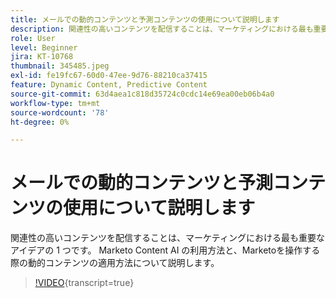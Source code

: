 ```yaml
---
title: メールでの動的コンテンツと予測コンテンツの使用について説明します
description: 関連性の高いコンテンツを配信することは、マーケティングにおける最も重要なアイデアの 1 つです。 Marketo Content AI の利用方法と、Marketoを操作する際の動的コンテンツの適用方法について説明します。
role: User
level: Beginner
jira: KT-10768
thumbnail: 345485.jpeg
exl-id: fe19fc67-60d0-47ee-9d76-88210ca37415
feature: Dynamic Content, Predictive Content
source-git-commit: 63d4aea1c818d35724c0cdc14e69ea00eb06b4a0
workflow-type: tm+mt
source-wordcount: '78'
ht-degree: 0%

---
```


# メールでの動的コンテンツと予測コンテンツの使用について説明します

関連性の高いコンテンツを配信することは、マーケティングにおける最も重要なアイデアの 1 つです。 Marketo Content AI の利用方法と、Marketoを操作する際の動的コンテンツの適用方法について説明します。

>[!VIDEO](https://video.tv.adobe.com/v/345485/?quality=12&learn=on){transcript=true}
